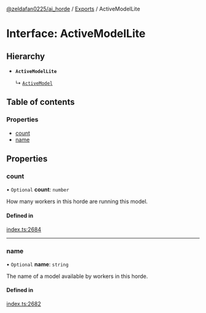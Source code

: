 [@zeldafan0225/ai_horde](../README.md) / [Exports](../modules.md) / ActiveModelLite

# Interface: ActiveModelLite

## Hierarchy

- **`ActiveModelLite`**

  ↳ [`ActiveModel`](ActiveModel.md)

## Table of contents

### Properties

- [count](ActiveModelLite.md#count)
- [name](ActiveModelLite.md#name)

## Properties

### count

• `Optional` **count**: `number`

How many workers in this horde are running this model.

#### Defined in

[index.ts:2684](https://github.com/ZeldaFan0225/ai_horde/blob/2b1ed8a/index.ts#L2684)

___

### name

• `Optional` **name**: `string`

The name of a model available by workers in this horde.

#### Defined in

[index.ts:2682](https://github.com/ZeldaFan0225/ai_horde/blob/2b1ed8a/index.ts#L2682)
